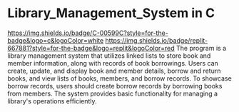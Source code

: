 # Library_Management_System in C
https://img.shields.io/badge/C-00599C?style=for-the-badge&logo=c&logoColor=white
https://img.shields.io/badge/replit-667881?style=for-the-badge&logo=replit&logoColor=red
The program is a library management system that utilizes linked lists to store book and member information, along with records of book borrowings. Users can create, update, and display book and member details, borrow and return books, and view lists of books, members, and borrow records. To showcase borrow records, users should create borrow records by borrowing books from members. The system provides basic functionality for managing a library's operations efficiently.
